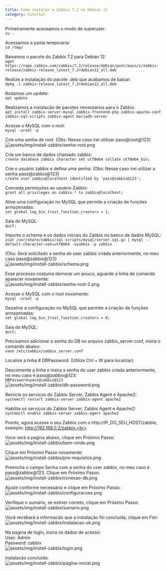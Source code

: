 ```yaml
---
title: Como instalar o Zabbix 7.2 no Debian 12
category: tutorial
---
```


Primeiramente acessamos o modo de superuser:<br>
`su -`

Acessamos a pasta temporaria:<br>
`cd /tmp/`

Baixamos o pacote do Zabbix 7.2 para Debian 12:<br>
`wget https://repo.zabbix.com/zabbix/7.2/release/debian/pool/main/z/zabbix-release/zabbix-release_latest_7.2+debian12_all.deb`

Realize a instalação do pacote .deb que acabamos de baixar:<br>
`dpkg -i zabbix-release_latest_7.2+debian12_all.deb`

Rodamos um update:<br>
`apt update`

Realizamos a instalacão de pacotes necessarios para o Zabbix:<br>
`apt install zabbix-server-mysql zabbix-frontend-php zabbix-apache-conf zabbix-sql-scripts zabbix-agent mariadb-server`

Acesse o MySQL com o root:<br>
`mysql -uroot -p`

Crie uma senha de root: (Obs: Nesse caso irei utilizar pass@root@123)<br>
![assets/img/install-zabbix/senha-root.png](assets/img/install-zabbix/senha-root.png)

Crie um banco de dados chamado zabbix:<br>
`create database zabbix character set utf8mb4 collate utf8mb4_bin;`

Crie o usuário zabbix e defina uma senha: (Obs: Nesse caso irei utilizar a senha pass@zabbix@123)<br>
`create user zabbix@localhost identified by 'pass@zabbix@123';`

Conceda permissões ao usuário Zabbix:<br>
`grant all privileges on zabbix.* to zabbix@localhost;`

Ative uma configuração no MySQL que permite a criação de funções armazenadas:<br>
`set global log_bin_trust_function_creators = 1;`

Saia do MySQL:<br>
`quit;`

Importe o schema e os dados iniciais do Zabbix no banco de dados MySQL:<br>
`zcat /usr/share/zabbix/sql-scripts/mysql/server.sql.gz | mysql --default-character-set=utf8mb4 -uzabbix -p zabbix`

(Obs: Será solicitado a senha do user zabbix criada anteriormente, no meu caso pass@zabbix@123)<br>
![assets/img/install-zabbix/schema.png](assets/img/install-zabbix/schema.png)

Esse processo costuma demorar um pouco, aguarde a linha de comando aparecer novamente:<br>
![assets/img/install-zabbix/senha-root-2.png](assets/img/install-zabbix/senha-root-2.png)

Acesse o MySQL com o root novamente:<br>
`mysql -uroot -p`

Desative a configuração no MySQL que permite a criação de funções armazenadas:<br>
`set global log_bin_trust_function_creators = 0;`

Saia do MySQL:<br>
`quit;`

Precisamos adicionar a senha do DB no arquivo zabbix_server.conf, insira o comando abaixo:<br>
`nano /etc/zabbix/zabbix_server.conf`

Localize a linha # DBPassword: (Utilize Ctrl + W para localizar)<br>

Descomente a linha e insira a senha do user zabbix criada anteriormente, no meu caso é pass@zabbix@123:<br>
`DBPassword=pass@zabbix@123`<br>
![assets/img/install-zabbix/db-password.png](assets/img/install-zabbix/db-password.png)

Reinicie os serviços do Zabbix Server, Zabbix Agent e Apache2:<br>
`systemctl restart zabbix-server zabbix-agent apache2`

Habilite os serviços do Zabbix Server, Zabbix Agent e Apache2:<br>
`systemctl enable zabbix-server zabbix-agent apache2`

Pronto, agora acesse o seu Zabbix com o http://IP_DO_SEU_HOST/zabbix, exemplo: http://192.168.0.2/zabbix.<br>

Voce verá a pagina abaixo, clique em Próximo Passo:<br>
![assets/img/install-zabbix/bem-vindo.png](assets/img/install-zabbix/bem-vindo.png)

Clique em Próximo Passo novamente:<br>
![assets/img/install-zabbix/pre-requisitos.png](assets/img/install-zabbix/pre-requisitos.png)

Preencha o campo Senha com a senha do user zabbix, no meu caso é pass@zabbix@123. Clique em Próximo Passo:<br>
![assets/img/install-zabbix/conexao-db.png](assets/img/install-zabbix/conexao-db.png)

Ajuste conforme necessário e clique em Próximo Passo:<br>
![assets/img/install-zabbix/configuracoes.png](assets/img/install-zabbix/configuracoes.png)

Verifique o sumário, se estiver correto, clique em Próximo Passo:<br>
![assets/img/install-zabbix/sumario.png](assets/img/install-zabbix/sumario.png)

Você recebará a informacão que a instalação foi concluída, clique em Fim:<br>
![assets/img/install-zabbix/instalacao-ok.png](assets/img/install-zabbix/instalacao-ok.png)

Na pagina de login, insira os dados de acesso:<br>
User: Admin<br>
Password: zabbix <br>
![assets/img/install-zabbix/login.png](assets/img/install-zabbix/login.png)

Instalacão concluída:<br>
![assets/img/install-zabbix/pagina-inicial.png](assets/img/install-zabbix/pagina-inicial.png)
